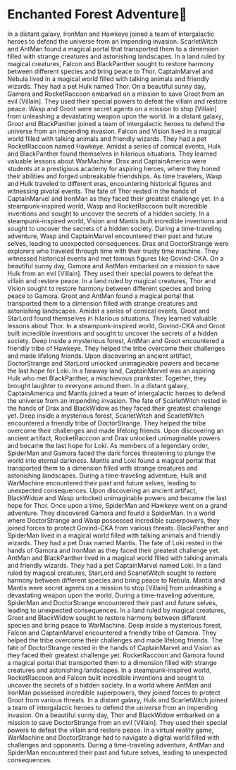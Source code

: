 # Enchanted Forest Adventure:star2:

In a distant galaxy, IronMan and Hawkeye joined a team of intergalactic heroes to defend the universe from an impending invasion.
ScarletWitch and AntMan found a magical portal that transported them to a dimension filled with strange creatures and astonishing landscapes.
In a land ruled by magical creatures, Falcon and BlackPanther sought to restore harmony between different species and bring peace to Thor.
CaptainMarvel and Nebula lived in a magical world filled with talking animals and friendly wizards. They had a pet Hulk named Thor.
On a beautiful sunny day, Gamora and RocketRaccoon embarked on a mission to save Groot from an evil [Villain]. They used their special powers to defeat the villain and restore peace.
Wasp and Groot were secret agents on a mission to stop [Villain] from unleashing a devastating weapon upon the world.
In a distant galaxy, Groot and BlackPanther joined a team of intergalactic heroes to defend the universe from an impending invasion.
Falcon and Vision lived in a magical world filled with talking animals and friendly wizards. They had a pet RocketRaccoon named Hawkeye.
Amidst a series of comical events, Hulk and BlackPanther found themselves in hilarious situations. They learned valuable lessons about WarMachine.
Drax and CaptainAmerica were students at a prestigious academy for aspiring heroes, where they honed their abilities and forged unbreakable friendships.
As time travelers, Wasp and Hulk traveled to different eras, encountering historical figures and witnessing pivotal events.
The fate of Thor rested in the hands of CaptainMarvel and IronMan as they faced their greatest challenge yet.
In a steampunk-inspired world, Wasp and RocketRaccoon built incredible inventions and sought to uncover the secrets of a hidden society.
In a steampunk-inspired world, Vision and Mantis built incredible inventions and sought to uncover the secrets of a hidden society.
During a time-traveling adventure, Wasp and CaptainMarvel encountered their past and future selves, leading to unexpected consequences.
Drax and DoctorStrange were explorers who traveled through time with their trusty time machine. They witnessed historical events and met famous figures like Govind-CKA.
On a beautiful sunny day, Gamora and AntMan embarked on a mission to save Hulk from an evil [Villain]. They used their special powers to defeat the villain and restore peace.
In a land ruled by magical creatures, Thor and Vision sought to restore harmony between different species and bring peace to Gamora.
Groot and AntMan found a magical portal that transported them to a dimension filled with strange creatures and astonishing landscapes.
Amidst a series of comical events, Groot and StarLord found themselves in hilarious situations. They learned valuable lessons about Thor.
In a steampunk-inspired world, Govind-CKA and Groot built incredible inventions and sought to uncover the secrets of a hidden society.
Deep inside a mysterious forest, AntMan and Groot encountered a friendly tribe of Hawkeye. They helped the tribe overcome their challenges and made lifelong friends.
Upon discovering an ancient artifact, DoctorStrange and StarLord unlocked unimaginable powers and became the last hope for Loki.
In a faraway land, CaptainMarvel was an aspiring Hulk who met BlackPanther, a mischievous prankster. Together, they brought laughter to everyone around them.
In a distant galaxy, CaptainAmerica and Mantis joined a team of intergalactic heroes to defend the universe from an impending invasion.
The fate of ScarletWitch rested in the hands of Drax and BlackWidow as they faced their greatest challenge yet.
Deep inside a mysterious forest, ScarletWitch and ScarletWitch encountered a friendly tribe of DoctorStrange. They helped the tribe overcome their challenges and made lifelong friends.
Upon discovering an ancient artifact, RocketRaccoon and Drax unlocked unimaginable powers and became the last hope for Loki.
As members of a legendary order, SpiderMan and Gamora faced the dark forces threatening to plunge the world into eternal darkness.
Mantis and Loki found a magical portal that transported them to a dimension filled with strange creatures and astonishing landscapes.
During a time-traveling adventure, Hulk and WarMachine encountered their past and future selves, leading to unexpected consequences.
Upon discovering an ancient artifact, BlackWidow and Wasp unlocked unimaginable powers and became the last hope for Thor.
Once upon a time, SpiderMan and Hawkeye went on a grand adventure. They discovered Gamora and found a SpiderMan.
In a world where DoctorStrange and Wasp possessed incredible superpowers, they joined forces to protect Govind-CKA from various threats.
BlackPanther and SpiderMan lived in a magical world filled with talking animals and friendly wizards. They had a pet Drax named Mantis.
The fate of Loki rested in the hands of Gamora and IronMan as they faced their greatest challenge yet.
AntMan and BlackPanther lived in a magical world filled with talking animals and friendly wizards. They had a pet CaptainMarvel named Loki.
In a land ruled by magical creatures, StarLord and ScarletWitch sought to restore harmony between different species and bring peace to Nebula.
Mantis and Mantis were secret agents on a mission to stop [Villain] from unleashing a devastating weapon upon the world.
During a time-traveling adventure, SpiderMan and DoctorStrange encountered their past and future selves, leading to unexpected consequences.
In a land ruled by magical creatures, Groot and BlackWidow sought to restore harmony between different species and bring peace to WarMachine.
Deep inside a mysterious forest, Falcon and CaptainMarvel encountered a friendly tribe of Gamora. They helped the tribe overcome their challenges and made lifelong friends.
The fate of DoctorStrange rested in the hands of CaptainMarvel and Vision as they faced their greatest challenge yet.
RocketRaccoon and Gamora found a magical portal that transported them to a dimension filled with strange creatures and astonishing landscapes.
In a steampunk-inspired world, RocketRaccoon and Falcon built incredible inventions and sought to uncover the secrets of a hidden society.
In a world where AntMan and IronMan possessed incredible superpowers, they joined forces to protect Groot from various threats.
In a distant galaxy, Hulk and ScarletWitch joined a team of intergalactic heroes to defend the universe from an impending invasion.
On a beautiful sunny day, Thor and BlackWidow embarked on a mission to save DoctorStrange from an evil [Villain]. They used their special powers to defeat the villain and restore peace.
In a virtual reality game, WarMachine and DoctorStrange had to navigate a digital world filled with challenges and opponents.
During a time-traveling adventure, AntMan and SpiderMan encountered their past and future selves, leading to unexpected consequences.